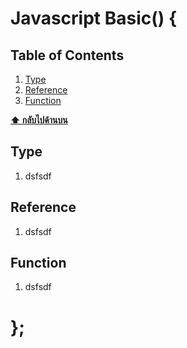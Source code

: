 # Javascript Basic() {

## Table of Contents

  1. [Type](#type)
  2. [Reference](#reference)
  3. [Function](#function)
  
  **[⬆ กลับไปด้านบน](#table-of-contents)**

## Type
  1. dsfsdf

## Reference
  1. dsfsdf
  
## Function
  1. dsfsdf
  
# };
